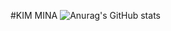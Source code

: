 #KIM MINA
![Anurag's GitHub stats](https://github-readme-stats.vercel.app/api?username=kimmina888&show_icons=true&theme=radical)
